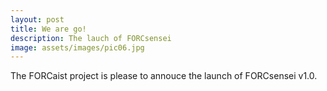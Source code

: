 ```yaml
---
layout: post
title: We are go!
description: The lauch of FORCsensei
image: assets/images/pic06.jpg
---
```


The FORCaist project is please to annouce the launch of FORCsensei v1.0.
